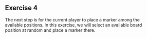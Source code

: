 ## Exercise 4

The next step is for the current player to place a marker among the available positions. In this exercise, we will select an available board position at random and place a marker there.
